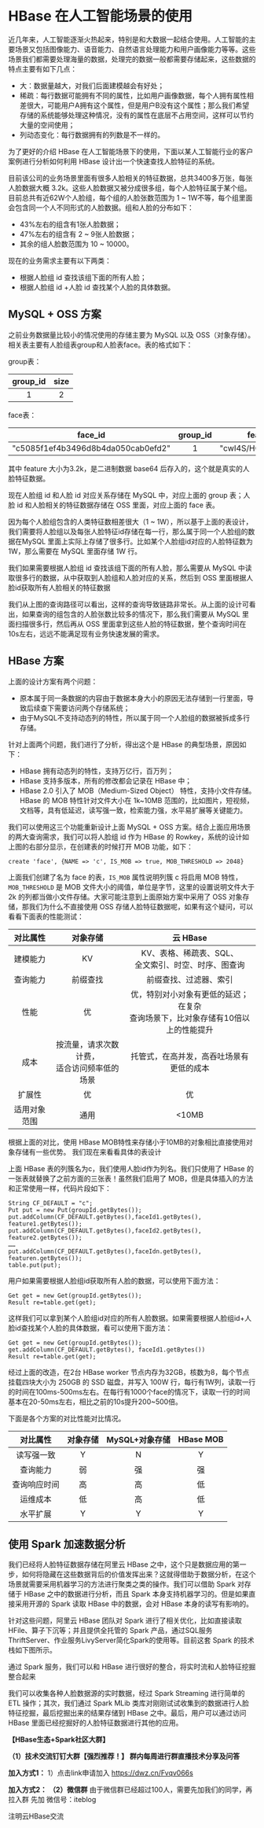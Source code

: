 # HBase 在人工智能场景的使用

近几年来，人工智能逐渐火热起来，特别是和大数据一起结合使用。人工智能的主要场景又包括图像能力、语音能力、自然语言处理能力和用户画像能力等等。这些场景我们都需要处理海量的数据，处理完的数据一般都需要存储起来，这些数据的特点主要有如下几点：
- 大：数据量越大，对我们后面建模越会有好处；
- 稀疏：每行数据可能拥有不同的属性，比如用户画像数据，每个人拥有属性相差很大，可能用户A拥有这个属性，但是用户B没有这个属性；那么我们希望存储的系统能够处理这种情况，没有的属性在底层不占用空间，这样可以节约大量的空间使用；
- 列动态变化：每行数据拥有的列数是不一样的。

为了更好的介绍 HBase 在人工智能场景下的使用，下面以某人工智能行业的客户案例进行分析如何利用 HBase 设计出一个快速查找人脸特征的系统。

目前该公司的业务场景里面有很多人脸相关的特征数据，总共3400多万张，每张人脸数据大概 3.2k。这些人脸数据又被分成很多组，每个人脸特征属于某个组。目前总共有近62W个人脸组，每个组的人脸张数范围为 1 ~ 1W不等，每个组里面会包含同一个人不同形式的人脸数据。组和人脸的分布如下：
- 43%左右的组含有1张人脸数据；
- 47%左右的组含有 2 ~ 9张人脸数据；
- 其余的组人脸数范围为 10 ~ 10000。

现在的业务需求主要有以下两类：
- 根据人脸组 id 查找该组下面的所有人脸；
- 根据人脸组 id +人脸 id 查找某个人脸的具体数据。

## MySQL + OSS 方案

之前业务数据量比较小的情况使用的存储主要为 MySQL 以及 OSS（对象存储）。相关表主要有人脸组表group和人脸表face。表的格式如下：

group表：

group_id 	| size
:-: | :-:
 1	|  2 

face表：

face_id	|group_id|	feature
:-: | :-: | :-:
"c5085f1ef4b3496d8b4da050cab0efd2"	|1	|"cwI4S/HO/nm6H……"

其中 feature 大小为3.2k，是二进制数据 base64 后存入的，这个就是真实的人脸特征数据。

现在人脸组 id 和人脸 id 对应关系存储在 MySQL 中，对应上面的 group 表；人脸 id 和人脸相关的特征数据存储在 OSS 里面，对应上面的 face 表。

因为每个人脸组包含的人类特征数相差很大（1 ~ 1W），所以基于上面的表设计，我们需要将人脸组以及每张人脸特征id存储在每一行，那么属于同一个人脸组的数据在MySQL 里面上实际上存储了很多行。比如某个人脸组id对应的人脸特征数为1W，那么需要在 MySQL 里面存储 1W 行。

我们如果需要根据人脸组 id 查找该组下面的所有人脸，那么需要从 MySQL 中读取很多行的数据，从中获取到人脸组和人脸对应的关系，然后到 OSS 里面根据人脸id获取所有人脸相关的特征数据

我们从上图的查询路径可以看出，这样的查询导致链路非常长。从上面的设计可看出，如果查询的组包含的人脸张数比较多的情况下，那么我们需要从 MySQL 里面扫描很多行，然后再从 OSS 里面拿到这些人脸的特征数据，整个查询时间在10s左右，远远不能满足现有业务快速发展的需求。

## HBase 方案

上面的设计方案有两个问题：
- 原本属于同一条数据的内容由于数据本身大小的原因无法存储到一行里面，导致后续查下需要访问两个存储系统；
- 由于MySQL不支持动态列的特性，所以属于同一个人脸组的数据被拆成多行存储。

针对上面两个问题，我们进行了分析，得出这个是 HBase 的典型场景，原因如下：
- HBase 拥有动态列的特性，支持万亿行，百万列；
- HBase 支持多版本，所有的修改都会记录在 HBase 中；
- HBase 2.0 引入了 MOB（Medium-Sized Object） 特性，支持小文件存储。HBase 的 MOB 特性针对文件大小在 1k~10MB 范围的，比如图片，短视频，文档等，具有低延迟，读写强一致，检索能力强，水平易扩展等关键能力。

我们可以使用这三个功能重新设计上面 MySQL + OSS 方案。结合上面应用场景的两大查询需求，我们可以将人脸组 id 作为 HBase 的 Rowkey，系统的设计如上图的右部分显示，在创建表的时候打开 MOB 功能，如下：
```
create 'face', {NAME => 'c', IS_MOB => true, MOB_THRESHOLD => 2048}
```
上面我们创建了名为 face 的表，`IS_MOB` 属性说明列簇 c 将启用 MOB 特性，`MOB_THRESHOLD` 是 MOB 文件大小的阈值，单位是字节，这里的设置说明文件大于 2k 的列都当做小文件存储。大家可能注意到上面原始方案中采用了 OSS 对象存储，那我们为什么不直接使用 OSS 存储人脸特征数据呢，如果有这个疑问，可以看看下面表的性能测试：

对比属性|对象存储|云 HBase
:-: | :-: | :-: 
建模能力|KV|KV、表格、稀疏表、SQL、<br>全文索引、时空、时序、图查询
查询能力|前缀查找|前缀查找、过滤器、索引
性能|优|优，特别对小对象有更低的延迟；在复杂<br>查询场景下，比对象存储有10倍以上的性能提升
成本|按流量，请求次数计费，<br>适合访问频率低的场景|托管式，在高并发，高吞吐场景有更低的成本
扩展性|优|优
适用对象范围|通用|<10MB

根据上面的对比，使用 HBase MOB特性来存储小于10MB的对象相比直接使用对象存储有一些优势。
我们现在来看看具体的表设计

上面 HBase 表的列簇名为c，我们使用人脸id作为列名。我们只使用了 HBase 的一张表就替换了之前方面的三张表！虽然我们启用了 MOB，但是具体插入的方法和正常使用一样，代码片段如下：
```
String CF_DEFAULT = "c";
Put put = new Put(groupId.getBytes());
put.addColumn(CF_DEFAULT.getBytes(),faceId1.getBytes(), feature1.getBytes());
put.addColumn(CF_DEFAULT.getBytes(),faceId2.getBytes(), feature2.getBytes());
……
put.addColumn(CF_DEFAULT.getBytes(),faceIdn.getBytes(), featuren.getBytes());
table.put(put);
```
用户如果需要根据人脸组id获取所有人脸的数据，可以使用下面方法：
```
Get get = new Get(groupId.getBytes());
Result re=table.get(get);
```
这样我们可以拿到某个人脸组id对应的所有人脸数据。如果需要根据人脸组id+人脸id查找某个人脸的具体数据，看可以使用下面方法：
```
Get get = new Get(groupId.getBytes());
get.addColumn(CF_DEFAULT.getBytes(), faceId1.getBytes())
Result re=table.get(get);
```
经过上面的改造，在2台 HBase worker 节点内存为32GB，核数为8，每个节点挂载四块大小为 250GB 的 SSD 磁盘，并写入 100W 行，每行有1W列，读取一行的时间在100ms-500ms左右。在每行有1000个face的情况下，读取一行的时间基本在20-50ms左右，相比之前的10s提升200~500倍。

下面是各个方案的对比性能对比情况。

对比属性|	对象存储|	MySQL+对象存储|HBase MOB
:-: | :-: | :-: | :-: 
读写强一致|Y|N|Y
查询能力|弱|强|强
查询响应时间|高|高|低
运维成本|低|高|低
水平扩展|Y|Y|Y

## 使用 Spark 加速数据分析

我们已经将人脸特征数据存储在阿里云 HBase 之中，这个只是数据应用的第一步，如何将隐藏在这些数据背后的价值发挥出来？这就得借助于数据分析，在这个场景就需要采用机器学习的方法进行聚类之类的操作。我们可以借助 Spark 对存储于 HBase 之中的数据进行分析，而且 Spark 本身支持机器学习的。但是如果直接采用开源的 Spark 读取 HBase 中的数据，会对 HBase 本身的读写有影响的。

<p>针对这些问题，阿里云 HBase 团队对 Spark 进行了相关优化，比如直接读取 HFile、算子下沉等；并且提供全托管的 Spark 产品，通过SQL服务ThriftServer、作业服务LivyServer简化Spark的使用等。目前这套 Spark 的技术栈如下图所示。</p>

<p>通过 Spark 服务，我们可以和 HBase 进行很好的整合，将实时流和人脸特征挖掘整合起来


<p>我们可以收集各种人脸数据源的实时数据，经过 Spark Streaming 进行简单的 ETL 操作；其次，我们通过 Spark MLib 类库对刚刚试试收集到的数据进行人脸特征挖掘，最后挖掘出来的结果存储到 HBase 之中。最后，用户可以通过访问 HBase 里面已经挖掘好的人脸特征数据进行其他的应用。</p>

**【HBase生态+Spark社区大群】**

**（1）技术交流钉钉大群【强烈推荐！】 群内每周进行群直播技术分享及问答**

**加入方式1：**
1）点击link申请加入 https://dwz.cn/Fvqv066s

**加入方式2：**
**（2）微信群**
由于微信群已经超过100人，需要先加我们的同学，再拉入群
先加 微信号：iteblog

注明云HBase交流
